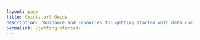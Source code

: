 ```yaml
---
layout: page
title: Quickstart Guide
description: "Guidance and resources for getting started with data curation."
permalink: /getting-started/
---
```


